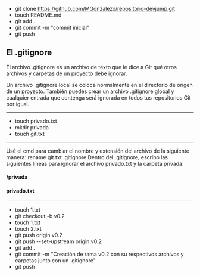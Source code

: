 * git clone https://github.com/MGonzalezx/repositorio-devjump.git
* touch README.md
* git add .
* git commit -m "commit inicial"
* git push

## El .gitignore

El archivo .gitignore es un archivo de texto que le dice a Git qué otros archivos y carpetas de un proyecto debe ignorar.

Un archivo .gitignore local se coloca normalmente en el directorio de origen de un proyecto. También puedes crear un archivo .gitignore global y cualquier entrada que contenga será ignorada en todos tus repositorios Git por igual.

------

* touch privado.txt
* mkdir privada
* touch git.txt

------
Usé el cmd para cambiar el nombre y extensión del archivo de la siguiente manera: rename git.txt .gitignore
Dentro del .gitignore, escribo las siguientes líneas para ignorar el archivo privado.txt y la carpeta privada:
#### /privada
#### privado.txt
------

* touch 1.txt
* git checkout -b v0.2
* touch 1.txt
* touch 2.txt
* git push origin v0.2
* git push --set-upstream origin v0.2
* git add .
* git commit -m "Creación de rama v0.2 con su respectivos archivos y carpetas junto con un .gitignore"
* git push


